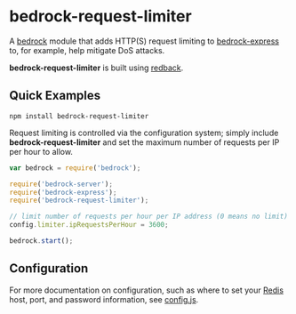 # bedrock-request-limiter

A [bedrock][] module that adds HTTP(S) request limiting to [bedrock-express][]
to, for example, help mitigate DoS attacks.

**bedrock-request-limiter** is built using [redback][].

## Quick Examples

```
npm install bedrock-request-limiter
```

Request limiting is controlled via the configuration system; simply include
**bedrock-request-limiter** and set the maximum number of requests per IP per
hour to allow.


```js
var bedrock = require('bedrock');

require('bedrock-server');
require('bedrock-express');
require('bedrock-request-limiter');

// limit number of requests per hour per IP address (0 means no limit)
config.limiter.ipRequestsPerHour = 3600;

bedrock.start();
```

## Configuration

For more documentation on configuration, such as where to set your
[Redis][] host, port, and password information, see [config.js](https://github.com/digitalbazaar/bedrock-request-limiter/blob/master/lib/config.js).


[bedrock]: https://github.com/digitalbazaar/bedrock
[bedrock-express]: https://github.com/digitalbazaar/bedrock-express
[redback]: https://github.com/chriso/redback
[Redis]: http://redis.io/
